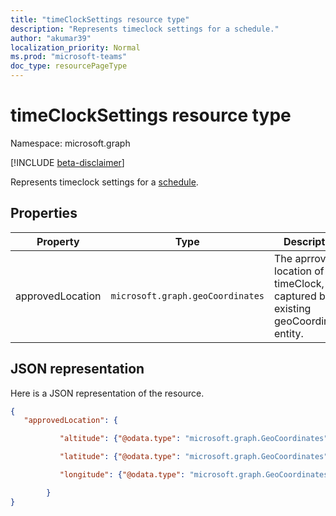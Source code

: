 ```yaml
---
title: "timeClockSettings resource type"
description: "Represents timeclock settings for a schedule."
author: "akumar39"
localization_priority: Normal
ms.prod: "microsoft-teams"
doc_type: resourcePageType
---
```


# timeClockSettings resource type

Namespace: microsoft.graph

[!INCLUDE [beta-disclaimer](../../includes/beta-disclaimer.md)]

Represents timeclock settings for a [schedule](schedule.md).

## Properties
|Property               |Type           |Description                                                                |
|-----------------------|---------------|---------------------------------------------------------------------------|
| approvedLocation | `microsoft.graph.geoCoordinates`  |The aprroved location of timeClock, captured by existing geoCoordinates entity. |


## JSON representation

Here is a JSON representation of the resource.

<!-- {
  "blockType": "resource",
  "keyProperty": "id",
  "@odata.type": "microsoft.graph.timeClockSettings"
}-->
```json
{ 
   "approvedLocation": {

           "altitude": {"@odata.type": "microsoft.graph.GeoCoordinates"},

           "latitude": {"@odata.type": "microsoft.graph.GeoCoordinates"},

           "longitude": {"@odata.type": "microsoft.graph.GeoCoordinates"}

        }
}
```


<!-- uuid: 8fcb5dbc-d5aa-4681-8e31-b001d5168d79
2015-10-25 14:57:30 UTC -->
<!--
{
  "type": "#page.annotation",
  "description": "timeClockSettings resource",
  "keywords": "",
  "section": "documentation",
  "tocPath": "",
  "suppressions": []
}
-->
